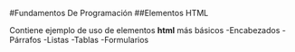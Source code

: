 #Fundamentos De Programación
##Elementos HTML

Contiene ejemplo de uso de elementos **html** más básicos
-Encabezados
-Párrafos
-Listas
-Tablas
-Formularios